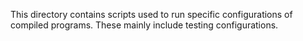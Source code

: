 This directory contains scripts used to run specific configurations of compiled programs. These mainly include testing configurations.